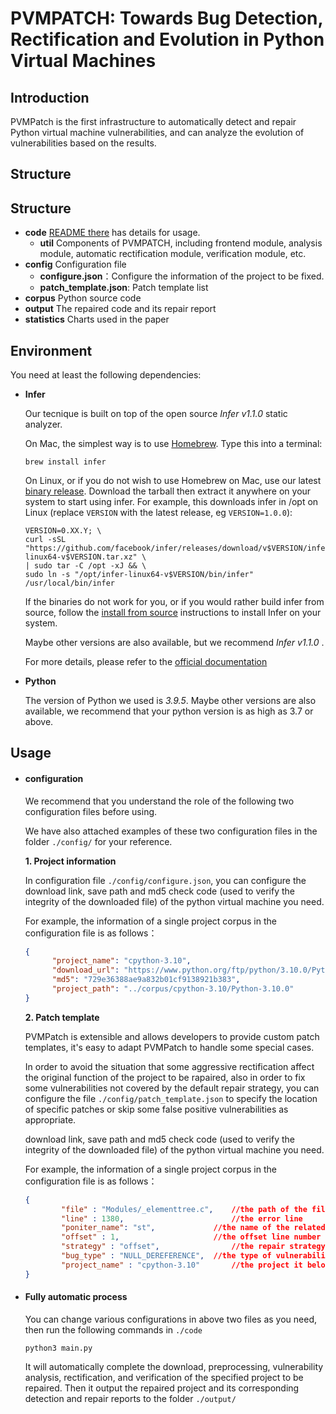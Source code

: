 # PVMPATCH: Towards Bug Detection, Rectification and Evolution in Python Virtual Machines



## Introduction

PVMPatch is the first infrastructure to automatically detect and repair Python virtual machine vulnerabilities, and can analyze the evolution of vulnerabilities based on the results. 



## Structure

## Structure

- **code**    [README there]() has details for usage.
  - **util**  Components of PVMPATCH, including frontend module, analysis module, automatic rectification module, verification module, etc. 
- **config**  Configuration file
  - **configure.json**：Configure the information of the project to be fixed. 
  - **patch_template.json**: Patch template list
- **corpus**  Python source code
- **output**  The repaired code and its repair report
- **statistics**  Charts used in the paper



## Environment

You need at least the following dependencies:

- **Infer**

  Our tecnique is built on top of the open source *Infer v1.1.0* static analyzer. 

  On Mac, the simplest way is to use [Homebrew](http://brew.sh/). Type this into a terminal:

  ```
  brew install infer
  ```

  On Linux, or if you do not wish to use Homebrew on Mac, use our latest [binary release](https://github.com/facebook/infer/releases/latest). Download the tarball then extract it anywhere on your system to start using infer. For example, this downloads infer in /opt on Linux (replace `VERSION` with the latest release, eg `VERSION=1.0.0`):

  ```shell
  VERSION=0.XX.Y; \
  curl -sSL "https://github.com/facebook/infer/releases/download/v$VERSION/infer-linux64-v$VERSION.tar.xz" \
  | sudo tar -C /opt -xJ && \
  sudo ln -s "/opt/infer-linux64-v$VERSION/bin/infer" /usr/local/bin/infer
  ```

  If the binaries do not work for you, or if you would rather build infer from source, follow the [install from source](https://github.com/facebook/infer/blob/main/INSTALL.md#install-infer-from-source) instructions to install Infer on your system.

  Maybe other versions are also available, but we recommend *Infer v1.1.0* .

  For more details, please refer to the [official documentation](https://fbinfer.com/docs/getting-started)

  

- **Python**

  The version of Python we used is *3.9.5*. Maybe other versions are also available, we recommend that your python version is as high as 3.7 or above. 

  

## Usage

- #### configuration

  We recommend that you understand the role of the following two configuration files before using. 

  We have also attached examples of these two configuration files in the folder `./config/` for your reference. 

  **1. Project information**

  In configuration file `./config/configure.json`, you can configure the download link, save path and md5 check code (used to verify the integrity of the downloaded file) of the python virtual machine you need. 

  For example, the information of a single project corpus in the configuration file is as follows：

  ```json
  {
        "project_name": "cpython-3.10",
        "download_url": "https://www.python.org/ftp/python/3.10.0/Python-3.10.0.tgz" ,
        "md5": "729e36388ae9a832b01cf9138921b383",
        "project_path": "../corpus/cpython-3.10/Python-3.10.0"
  }
  ```

  

  **2. Patch template**

  PVMPatch is extensible and allows developers to provide custom patch templates, it's easy to adapt PVMPatch to handle some special cases. 

  In order to avoid the situation that some aggressive rectification affect the original function of the project to be rapaired, also in order to fix some vulnerabilities not covered by the default repair strategy, you can configure the file `./config/patch_template.json` to specify the location of specific patches or skip some false positive vulnerabilities as appropriate.

  download link, save path and md5 check code (used to verify the integrity of the downloaded file) of the python virtual machine you need. 

  For example, the information of a single project corpus in the configuration file is as follows：

  ```json
  {
          "file" : "Modules/_elementtree.c",	//the path of the file to be repaired
          "line" : 1380,						//the error line
          "poniter_name": "st",				//the name of the related variable name
          "offset" : 1,						//the offset line number of the patch
          "strategy" : "offset",				//the repair strategy (skip or offset)
          "bug_type" : "NULL_DEREFERENCE",	//the type of vulnerability
          "project_name" : "cpython-3.10"		//the project it belongs to
  }
  ```

  

- #### Fully automatic process

  You can change various configurations in above two files as you need, then run the following commands in `./code` 

  ```shell
  python3 main.py
  ```

  It will automatically complete the download, preprocessing, vulnerability analysis, rectification, and verification of the specified project to be repaired. Then it output the repaired project and its corresponding detection and repair reports to the folder `./output/`









 













